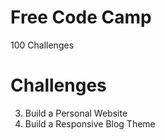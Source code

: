 # Free Code Camp
100 Challenges

# Challenges

3. Build a Personal Website
4. Build a Responsive Blog Theme
